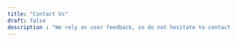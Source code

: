 ```yaml
---
title: "Contact Us"
draft: false
description : "We rely on user feedback, so do not hesitate to contact us. If you are interested in using Coscine at your institution give us a call or use the provided e-mail."
---
```


